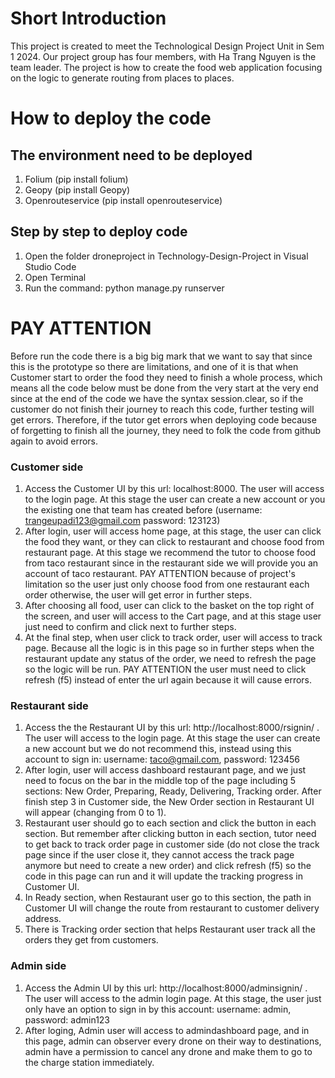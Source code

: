 # Short Introduction
This project is created to meet the Technological Design Project Unit in Sem 1 2024. Our project group has four members, with Ha Trang Nguyen is the team leader. The project is how to create the food web application focusing on the logic to generate routing from places to places. 
# How to deploy the code
## The environment need to be deployed
1. Folium (pip install folium)
2. Geopy (pip install Geopy)
3. Openrouteservice (pip install openrouteservice)

## Step by step to deploy code
1. Open the folder droneproject in Technology-Design-Project in Visual Studio Code
2. Open Terminal
3. Run the command: python manage.py runserver

# PAY ATTENTION 
Before run the code there is a big big mark that we want to say that since this is the prototype so there are limitations, and one of it is that when Customer start to order the food they need to finish a whole process, which means all the code below must be done from the very start at the very end since at the end of the code we have the syntax session.clear, so if the customer do not finish their journey to reach this code, further testing will get errors. Therefore, if the tutor get errors when deploying code because of forgetting to finish all the journey, they need to folk the code from github again to avoid errors.
### Customer side
1. Access the Customer UI by this url: localhost:8000. The user will access to the login page. At this stage the user can create a new account or you the existing one that team has created before (username: trangeupadi123@gmail.com password: 123123)
2. After login, user will access home page, at this stage, the user can click the food they want, or they can click to restaurant and choose food from restaurant page. At this stage we recommend the tutor to choose food from taco restaurant since in the restaurant side we will provide you an account of taco restaurant. PAY ATTENTION because of project's limitation so the user just only choose food from one restaurant each order otherwise, the user will get error in further steps.
3. After choosing all food, user can click to the basket on the top right of the screen, and user will access to the Cart page, and at this stage user just need to confirm and click next to further steps.
4. At the final step, when user click to track order, user will access to track page. Because all the logic is in this page so in further steps when the restaurant update any status of the order, we need to refresh the page so the logic will be run. PAY ATTENTION the user must need to click refresh (f5) instead of enter the url again because it will cause errors.

### Restaurant side
1. Access the the Restaurant UI by this url: http://localhost:8000/rsignin/ . The user will access to the login page. At this stage the user can create a new account but we do not recommend this, instead using this account to sign in: username: taco@gmail.com, password: 123456
2. After login, user will access dashboard restaurant page, and we just need to focus on the bar in the middle top of the page including 5 sections: New Order, Preparing, Ready, Delivering, Tracking order. After finish step 3 in Customer side, the New Order section in Restaurant UI will appear (changing from 0 to 1).
3. Restaurant user should go to each section and click the button in each section. But remember after clicking button in each section, tutor need to get back to track order page in customer side (do not close the track page since if the user close it, they cannot access the track page anymore but need to create a new order) and click refresh (f5) so the code in this page can run and it will update the tracking progress in Customer UI.
4. In Ready section, when Restaurant user go to this section, the path in Customer UI will change the route from restaurant to customer delivery address.
5. There is Tracking order section that helps Restaurant user track all the orders they get from customers.

### Admin side
1. Access the Admin UI by this url: http://localhost:8000/adminsignin/ . The user will access to the admin login page. At this stage, the user just only have an option to sign in by this account: username: admin, password: admin123
2. After loging, Admin user will access to admindashboard page, and in this page, admin can observer every drone on their way to destinations, admin have a permission to cancel any drone and make them to go to the charge station immediately.

 
